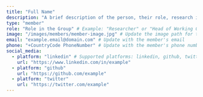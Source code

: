 ```yaml
---
title: "Full Name"
description: "A brief description of the person, their role, research interests, and contributions to the group."
type: "member"
role: "Role in the Group" # Example: "Researcher" or "Head of Working Group"
image: "/images/members/member-image.jpg" # Update the image path for the member
email: "example.email@domain.com" # Update with the member's email
phone: "+CountryCode PhoneNumber" # Update with the member's phone number
social_media:
  - platform: "linkedin" # Supported platforms: linkedin, github, twitter, etc.
    url: "https://www.linkedin.com/in/example"
  - platform: "github"
    url: "https://github.com/example"
  - platform: "twitter"
    url: "https://twitter.com/example"
---
```

